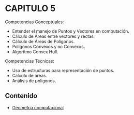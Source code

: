 # CAPITULO 5

Competencias Conceptuales:

- Entender el manejo de Puntos y Vectores en computación.
- Cálculo de Áreas entre vectores y rectas.
- Cálculo de Áreas de Polígonos.
- Polígonos Convexos y no Convexos.
- Algoritmo Convex Hull.

Competencias Técnicas:

- Uso de estructuras para representación de puntos.
- Calculo de áreas.
- Análisis de polígonos.

## Contenido

- [Geometria computacional](https://github.com/NatiBilbao/AlgoritmicaII2022/tree/main/Contenido/Capitulo%205/Geometria_computacional)
